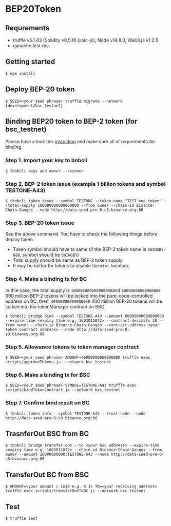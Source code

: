 # BEP20Token

## Requrements
- truffle v5.1.43 (Solidity v0.5.16 (solc-js), Node v14.8.0, Web3.js v1.2.1)
- ganache test rpc.

## Getting started
```
$ npm install 
```

## Deploy BEP-20 token
```
$ SEED=<your seed phrase> truffle migrate --network {development/bsc_testnet}
```
## Binding BEP20 token to BEP-2 token (for bsc_testnet)
Please have a look this [instuction](https://github.com/binance-chain/token-bind-tool#bind-bep2-token-with-bep20-token) and make sure all of requrements for binding.

### Step 1. Import your key to bnbcli
```
$ tbnbcli keys add owner --recover
```
### Step 2. BEP-2 token issue (example 1 billion tokens and symbol TESTONE-A43)
```
$ tbnbcli token issue --symbol TESTONE --token-name "TEST one token" --total-supply 100000000000000000 --from owner --chain-id Binance-Chain-Ganges --node http://data-seed-pre-0-s3.binance.org:80
```
### Step 3. BEP-20 token issue 
See the above command.
You have to check the following things before deploy token.
- Token symbol should have to same (if the BEP-2 token name is `SWINGBY-888`, symbol should be `SWINGBY`)
- Total supply should be same as BEP-2 token supply
- It may be better for tokens to disable the `mint` fucntion.

### Step 4. Make a binding tx for BC 
In thie case, the total supply is `100000000000000000`and `60000000000000000` 600 million BEP-2 tokens will be locked into the pure-code-controlled address on BC. then, `40000000000000000` 400 million BEP-20 tokens will be locked into the tokenManager contract on BSC.
```
$ tbnbcli bridge bind --symbol TESTONE-A43 --amount 60000000000000000 --expire-time <expiry time e.g. 1603011072> --contract-decimals 18 --from owner --chain-id Binance-Chain-Ganges --contract-address <your token contract address> --node http://data-seed-pre-0-s3.binance.org:80
```
### Step 5. Allowance tokens to token manager contract
```
$ SEED=<your seed phrase> AMOUNT=40000000000000000 truffle exec scripts/approveTokens.js --network bsc_testnet
```
### Step 6. Make a binding tx for BSC
```
$ SEED=<your seed phrase> SYMBOL=TESTONE-A43 truffle exec scripts/bindTokenContract.js --network bsc_testnet
```
### Step 7. Confirm bind result on BC
```
$ tbnbcli token info --symbol TESTONE-A43 --trust-node --node http://data-seed-pre-0-s3.binance.org:80
```

## TrasnferOut BSC from BC
```
$ tbnbcli bridge transfer-out --to <your bsc address> --expire-time <expiry time e.g. 1603011072> --chain-id Binance-Chain-Ganges --from owner --amount 20000000000:TESTONE-A43 --node http://data-seed-pre-0-s3.binance.org:80
```

## TransferOut BC from BSC 
```
$ AMOUNT=<your amount / 1e18 e.g. 0.1> TO=<your receiving address> truffle exec scripts/transferOutToBC.js --network bsc_testnet
```

## Test
```
$ truffle test
```
